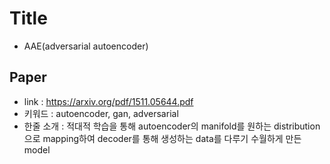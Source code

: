 ﻿# Title
- AAE(adversarial autoencoder)

## Paper

- link : https://arxiv.org/pdf/1511.05644.pdf
- 키워드 : autoencoder, gan, adversarial
- 한줄 소개 : 적대적 학습을 통해 autoencoder의 manifold를 원하는 distribution으로 mapping하여 decoder를 통해 생성하는 data를 다루기 수월하게 만든 model
